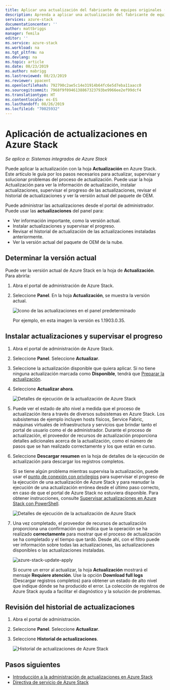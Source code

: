 ```yaml
---
title: Aplicar una actualización del fabricante de equipos originales (OEM) a Azure Stack | Microsoft Docs
description: Aprenda a aplicar una actualización del fabricante de equipos originales (OEM) a Azure Stack.
services: azure-stack
documentationcenter: ''
author: mattbriggs
manager: femila
editor: ''
ms.service: azure-stack
ms.workload: na
ms.tgt_pltfrm: na
ms.devlang: na
ms.topic: article
ms.date: 08/23/2019
ms.author: mabrigg
ms.lastreviewed: 08/23/2019
ms.reviewer: ppacent
ms.openlocfilehash: 792790c2ae5c14e31914b64fc6e5d7eba11aacc0
ms.sourcegitcommit: 7968f9f0946138867323793be9966ee2ef99dcf4
ms.translationtype: HT
ms.contentlocale: es-ES
ms.lasthandoff: 08/26/2019
ms.locfileid: "70025932"
---
```

# <a name="apply-updates-in-azure-stack"></a>Aplicación de actualizaciones en Azure Stack

*Se aplica a: Sistemas integrados de Azure Stack*

Puede aplicar la actualización con la hoja **Actualización** en Azure Stack. Este artículo le guía por los pasos necesarios para actualizar, supervisar y solucionar problemas del proceso de actualización. Puede usar la hoja Actualización para ver la información de actualización, instalar actualizaciones, supervisar el progreso de las actualizaciones, revisar el historial de actualizaciones y ver la versión actual del paquete de OEM.

Puede administrar las actualizaciones desde el portal de administrador. Puede usar las **actualizaciones** del panel para:

-   Ver información importante, como la versión actual.
-   Instalar actualizaciones y supervisar el progreso.
-   Revisar el historial de actualización de las actualizaciones instaladas anteriormente.
-   Ver la versión actual del paquete de OEM de la nube.

## <a name="determine-the-current-version"></a>Determinar la versión actual

Puede ver la versión actual de Azure Stack en la hoja de **Actualización**. Para abrirla:

1.  Abra el portal de administración de Azure Stack.

2.  Seleccione **Panel**. En la hoja **Actualización**, se muestra la versión actual.

    ![Icono de las actualizaciones en el panel predeterminado](./media/azure-stack-update-apply/image1.png)

    Por ejemplo, en esta imagen la versión es 1.1903.0.35.

## <a name="install-updates-and-monitor-progress"></a>Instalar actualizaciones y supervisar el progreso

1.  Abra el portal de administración de Azure Stack.

2.  Seleccione **Panel**. Seleccione **Actualizar**.

3.  Seleccione la actualización disponible que quiera aplicar. Si no tiene ninguna actualización marcada como **Disponible**, tendrá que [Preparar la actualización](azure-stack-update-prepare-package.md).

4.  Seleccione **Actualizar ahora**.

    ![Detalles de ejecución de la actualización de Azure Stack](./media/azure-stack-update-apply/image2.png)

5.  Puede ver el estado de alto nivel a medida que el proceso de actualización itera a través de diversos subsistemas en Azure Stack. Los subsistemas de ejemplo incluyen hosts físicos, Service Fabric, máquinas virtuales de infraestructura y servicios que brindar tanto el portal de usuario como el de administrador. Durante el proceso de actualización, el proveedor de recursos de actualización proporciona detalles adicionales acerca de la actualización, como el número de pasos que se han realizado correctamente y los que están en curso.

6.  Seleccione **Descargar resumen** en la hoja de detalles de la ejecución de actualización para descargar los registros completos.

    Si se tiene algún problema mientras supervisa la actualización, puede usar el [punto de conexión con privilegios](https://docs.microsoft.com/azure-stack/operator/azure-stack-privileged-endpoint) para supervisar el progreso de la ejecución de una actualización de Azure Stack y para reanudar la ejecución de una actualización errónea desde el último paso correcto, en caso de que el portal de Azure Stack no estuviera disponible. Para obtener instrucciones, consulte [Supervisar actualizaciones en Azure Stack con PowerShell](azure-stack-update-monitor.md).

    ![Detalles de ejecución de la actualización de Azure Stack](./media/azure-stack-update-apply/image3.png)

7.  Una vez completado, el proveedor de recursos de actualización proporciona una confirmación que indica que la operación se ha realizado **correctamente** para mostrar que el proceso de actualización se ha completado y el tiempo que tardó. Desde ahí, con el filtro puede ver información sobre todas las actualizaciones, las actualizaciones disponibles o las actualizaciones instaladas.

    ![azure-stack-update-apply](./media/azure-stack-update-apply/image4.png)

    Si ocurre un error al actualizar, la hoja **Actualización** mostrará el mensaje **Requiere atención**. Use la opción **Download full logs** (Descargar registros completos) para obtener un estado de alto nivel que indique dónde se ha producido el error. La colección de registros de Azure Stack ayuda a facilitar el diagnóstico y la solución de problemas.

## <a name="review-update-history"></a>Revisión del historial de actualizaciones

1.  Abra el portal de administración.

2.  Seleccione **Panel**. Seleccione **Actualizar**.

3.  Seleccione **Historial de actualizaciones**.

    ![Historial de actualizaciones de Azure Stack](./media/azure-stack-update-apply/image7.png)

## <a name="next-steps"></a>Pasos siguientes

-   [Introducción a la administración de actualizaciones en Azure Stack](https://docs.microsoft.com/azure-stack/operator/azure-stack-updates)  
-   [Directiva de servicio de Azure Stack](https://docs.microsoft.com/azure-stack/operator/azure-stack-servicing-policy)  
